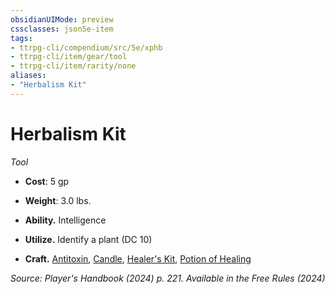 ```yaml
---
obsidianUIMode: preview
cssclasses: json5e-item
tags:
- ttrpg-cli/compendium/src/5e/xphb
- ttrpg-cli/item/gear/tool
- ttrpg-cli/item/rarity/none
aliases: 
- "Herbalism Kit"
---
```

# Herbalism Kit
*Tool*  


- **Cost**: 5 gp
- **Weight**: 3.0 lbs.

- **Ability.** Intelligence  
- **Utilize.** Identify a plant (DC 10)  
- **Craft.** [Antitoxin](3-Mechanics/CLI/items/antitoxin-xphb.md), [Candle](3-Mechanics/CLI/items/candle-xphb.md), [Healer's Kit](3-Mechanics/CLI/items/healers-kit-xphb.md), [Potion of Healing](3-Mechanics/CLI/items/potion-of-healing-xdmg.md)  

*Source: Player's Handbook (2024) p. 221. Available in the Free Rules (2024)*